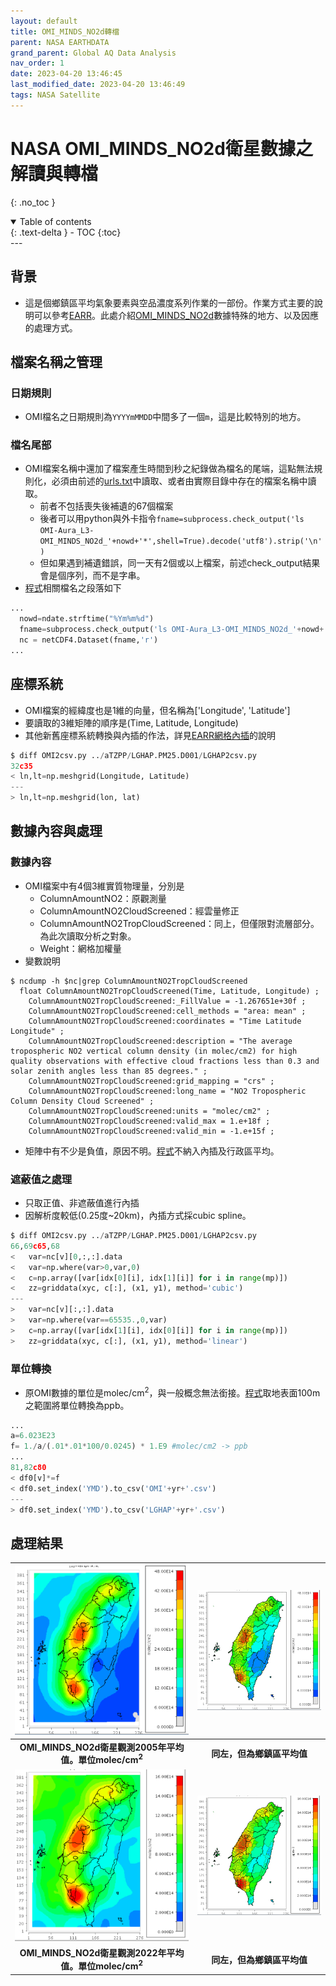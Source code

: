 ```yaml
---
layout: default
title: OMI_MINDS_NO2d轉檔
parent: NASA EARTHDATA
grand_parent: Global AQ Data Analysis
nav_order: 1
date: 2023-04-20 13:46:45            
last_modified_date: 2023-04-20 13:46:49
tags: NASA Satellite
---
```


# NASA OMI_MINDS_NO2d衛星數據之解讀與轉檔
{: .no_toc }

<details open markdown="block">
  <summary>
    Table of contents
  </summary>
  {: .text-delta }
- TOC
{:toc}
</details>
---

## 背景

- 這是個鄉鎮區平均氣象要素與空品濃度系列作業的一部份。作業方式主要的說明可以參考[EARR](../../../wind_models/EARR/7.EARR.md)。此處介紹[OMI_MINDS_NO2d][OMI_MINDS_NO2d]數據特殊的地方、以及因應的處理方式。

## 檔案名稱之管理

### 日期規則

- OMI檔名之日期規則為`YYYYmMMDD`中間多了一個`m`，這是比較特別的地方。

### 檔名尾部

- OMI檔案名稱中還加了檔案產生時間到秒之紀錄做為檔名的尾端，這點無法規則化，必須由前述的[urls.txt](https://github.com/sinotec2/Focus-on-Air-Quality/blob/main/AQana/GAQuality/NASA_EarthData/urls.txt)中讀取、或者由實際目錄中存在的檔案名稱中讀取。
  - 前者不包括喪失後補遺的67個檔案
  - 後者可以用python與外卡指令`fname=subprocess.check_output('ls OMI-Aura_L3-OMI_MINDS_NO2d_'+nowd+'*',shell=True).decode('utf8').strip('\n')`
  - 但如果遇到補遺錯誤，同一天有2個或以上檔案，前述check_output結果會是個序列，而不是字串。
- [程式][OMI2csv]相關檔名之段落如下

```python
...
  nowd=ndate.strftime("%Ym%m%d")
  fname=subprocess.check_output('ls OMI-Aura_L3-OMI_MINDS_NO2d_'+nowd+'*',shell=True).decode('utf8').strip('\n')
  nc = netCDF4.Dataset(fname,'r')
...
```

## 座標系統

- OMI檔案的經緯度也是1維的向量，但名稱為['Longitude', 'Latitude']
- 要讀取的3維矩陣的順序是(Time, Latitude, Longitude)
- 其他新舊座標系統轉換與內插的作法，詳見[EARR網格內插](../../../wind_models/EARR/7-2.EARR2csv.md#網格內插之準備)的說明

```python
$ diff OMI2csv.py ../aTZPP/LGHAP.PM25.D001/LGHAP2csv.py
32c35
< ln,lt=np.meshgrid(Longitude, Latitude)
---
> ln,lt=np.meshgrid(lon, lat)
```

## 數據內容與處理

### 數據內容

- OMI檔案中有4個3維實質物理量，分別是
  - ColumnAmountNO2：原觀測量
  - ColumnAmountNO2CloudScreened：經雲量修正
  - ColumnAmountNO2TropCloudScreened：同上，但僅限對流層部分。為此次讀取分析之對象。
  - Weight：網格加權量
- 變數說明
  
```quote
$ ncdump -h $nc|grep ColumnAmountNO2TropCloudScreened
  float ColumnAmountNO2TropCloudScreened(Time, Latitude, Longitude) ;
    ColumnAmountNO2TropCloudScreened:_FillValue = -1.267651e+30f ;
    ColumnAmountNO2TropCloudScreened:cell_methods = "area: mean" ;
    ColumnAmountNO2TropCloudScreened:coordinates = "Time Latitude Longitude" ;
    ColumnAmountNO2TropCloudScreened:description = "The average tropospheric NO2 vertical column density (in molec/cm2) for high quality observations with effective cloud fractions less than 0.3 and solar zenith angles less than 85 degrees." ;
    ColumnAmountNO2TropCloudScreened:grid_mapping = "crs" ;
    ColumnAmountNO2TropCloudScreened:long_name = "NO2 Tropospheric Column Density Cloud Screened" ;
    ColumnAmountNO2TropCloudScreened:units = "molec/cm2" ;
    ColumnAmountNO2TropCloudScreened:valid_max = 1.e+18f ;
    ColumnAmountNO2TropCloudScreened:valid_min = -1.e+15f ;
```

- 矩陣中有不少是負值，原因不明。[程式][OMI2csv]不納入內插及行政區平均。

### 遮蔽值之處理

- 只取正值、非遮蔽值進行內插
- 因解析度較低(0.25度~20km)，內插方式採cubic spline。

```python
$ diff OMI2csv.py ../aTZPP/LGHAP.PM25.D001/LGHAP2csv.py
66,69c65,68
<   var=nc[v][0,:,:].data
<   var=np.where(var>0,var,0)
<   c=np.array([var[idx[0][i], idx[1][i]] for i in range(mp)])
<   zz=griddata(xyc, c[:], (x1, y1), method='cubic')
---
>   var=nc[v][:,:].data
>   var=np.where(var==65535.,0,var)
>   c=np.array([var[idx[1][i], idx[0][i]] for i in range(mp)])
>   zz=griddata(xyc, c[:], (x1, y1), method='linear')
```

### 單位轉換

- 原OMI數據的單位是molec/cm<sup>2</sup>，與一般概念無法銜接。[程式][OMI2csv]取地表面100m之範圍將單位轉換為ppb。

```python
...
a=6.023E23
f= 1./a/(.01*.01*100/0.0245) * 1.E9 #molec/cm2 -> ppb
...
81,82c80
< df0[v]*=f
< df0.set_index('YMD').to_csv('OMI'+yr+'.csv')
---
> df0.set_index('YMD').to_csv('LGHAP'+yr+'.csv')
```

## 處理結果

| ![OMI05_NO2.png](https://github.com/sinotec2/Focus-on-Air-Quality/raw/main/assets/images/OMI05_NO2.PNG) | ![OMI05_NO2Town.png](https://github.com/sinotec2/Focus-on-Air-Quality/raw/main/assets/images/OMI05_NO2Town.PNG) |
|:-:|:-:|
| <b>OMI_MINDS_NO2d衛星觀測2005年平均值。單位molec/cm<sup>2</sup></b>|  <b>同左，但為鄉鎮區平均值</b>|
| ![OMI_NO2.png](https://github.com/sinotec2/Focus-on-Air-Quality/raw/main/assets/images/OMI_NO2.PNG) | ![OMI_NO2Town.png](https://github.com/sinotec2/Focus-on-Air-Quality/raw/main/assets/images/OMI_NO2Town.PNG) |
| <b>OMI_MINDS_NO2d衛星觀測2022年平均值。單位molec/cm<sup>2</sup></b>|  <b>同左，但為鄉鎮區平均值</b>|

[OMI_MINDS_NO2d]: https://daac.gsfc.nasa.gov/datasets/OMI_MINDS_NO2d_1.1/summary?keywords=OMI_MINDS_NO2d_1.1 "OMI/Aura NO2 Tropospheric, Stratospheric & Total Columns MINDS Daily L3 Global Gridded 0.25 degree x 0.25 degree" 
[OMI2csv]: https://github.com/sinotec2/Focus-on-Air-Quality/blob/main/AQana/GAQuality/NASA_EarthData/OMI2csv.py "OMI2csv.py" 